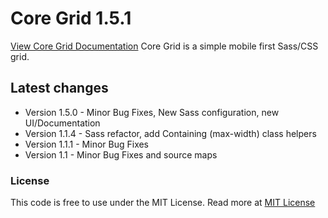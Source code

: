 <h1>Core Grid 1.5.1</h1>
<p>
  <a href="http://splintercode.github.io/CoreGrid">View Core Grid Documentation</a>
  Core Grid is a simple mobile first Sass/CSS grid.
</p>
<h2>Latest changes</h2>
<ul>
    <li>Version 1.5.0 - Minor Bug Fixes, New Sass configuration, new UI/Documentation</li>
    <li>Version 1.1.4 - Sass refactor, add Containing (max-width) class helpers</li>
	<li>Version 1.1.1 - Minor Bug Fixes</li>
    <li>Version 1.1   - Minor Bug Fixes and source maps</li>
</ul>
<h3>License</h3>
<p>
This code is free to use under the MIT License.
Read more at <a href="http://opensource.org/licenses/MIT" target="_blank">MIT License</a>
</p>
